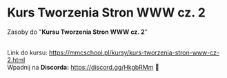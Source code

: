 # Kurs Tworzenia Stron WWW cz. 2
Zasoby do "**Kursu Tworzenia Stron WWW cz. 2**" <br><br>

Link do kursu: https://mmcschool.pl/kursy/kurs-tworzenia-stron-www-cz-2.html <br>
Wpadnij na **Discorda:** https://discord.gg/HkgbRMm 🙂
